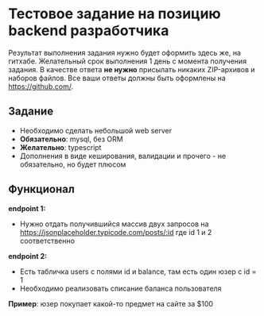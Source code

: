 # Тестовое задание на позицию backend разработчика

Результат выполнения задания нужно будет оформить здесь же, на гитхабе. Желательный срок выполнения 1 день с момента получения задания.
В качестве ответа __не нужно__ присылать никаких ZIP-архивов и наборов файлов. Все ваши ответы должны быть оформлены на https://github.com/.

## Задание

- Необходимо сделать небольшой web server
- __Обязательно__: mysql, без ORM
- __Желательно__: typescript
- Дополнения в виде кеширования, валидации и прочего - не обязательно, но будет плюсом

## Функционал

__endpoint 1:__

- Нужно отдать получившийся массив двух запросов на https://jsonplaceholder.typicode.com/posts/:id где id 1 и 2 соответственно

__endpoint 2:__

- Есть табличка users с полями id и balance, там есть один юзер с id = 1
- Необходимо реализовать списание баланса пользователя

__Пример__: юзер покупает какой-то предмет на сайте за $100
